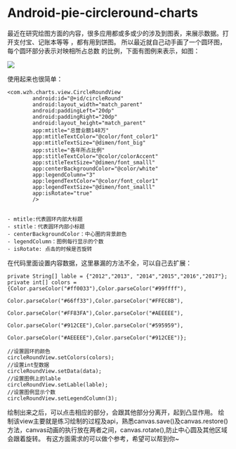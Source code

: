 # Android-pie-circleround-charts
最近在研究绘图方面的内容，很多应用都或多或少的涉及到图表，来展示数据。打开支付宝、记账本等等 ，都有用到饼图。
所以最近就自己动手画了一个圆环图，每个圆环部分表示对映相所占总数 的比例，下面有图例来表示，如图：


![](http://p1.bqimg.com/4851/60f1603a52d543ee.jpg)

使用起来也很简单：
```
<com.wzh.charts.view.CircleRoundView
        android:id="@+id/circleRound"
        android:layout_width="match_parent"
        android:paddingLeft="20dp"
        android:paddingRight="20dp"
        android:layout_height="match_parent"
        app:mtitle="总营业额148万"
        app:mtitleTextColor="@color/font_color1"
        app:mtitleTextSize="@dimen/font_big"
        app:stitle="各年所占比例"
        app:stitleTextColor="@color/colorAccent"
        app:stitleTextSize="@dimen/font_smalll"
        app:centerBackgroundColor="@color/white"
        app:legendColumn="3"
        app:legendTextColor="@color/font_color1"
        app:legendTextSize="@dimen/font_smalll"
        app:isRotate="true"
        />


- mtitle:代表圆环内部大标题
- stitle：代表圆环内部小标题
- centerBackgroundColor：中心圈的背景颜色
- legendColumn：图例每行显示的个数
- isRotate: 点击的时候是否旋转

```
在代码里面设置内容数据，这里暴漏的方法不全，可以自己去扩展：
```
private String[] lable = {"2012","2013", "2014","2015","2016","2017"};
private int[] colors = {Color.parseColor("#ff0033"),Color.parseColor("#99ffff"),
                        Color.parseColor("#66ff33"),Color.parseColor("#FFEC8B"),
                        Color.parseColor("#FF83FA"),Color.parseColor("#AEEEEE"),
                        Color.parseColor("#912CEE"),Color.parseColor("#595959"),
                        Color.parseColor("#AEEEEE"),Color.parseColor("#912CEE")};

//设置圆环的颜色
circleRoundView.setColors(colors);
//设置int型数据
circleRoundView.setData(data);
//设置图例上的lable
circleRoundView.setLable(lable);
//设置图例显示个数
circleRoundView.setLegendColumn(3);

```
绘制出来之后，可以点击相应的部分，会跟其他部分分离开，起到凸显作用。
绘制该view主要就是练习绘制的过程及api，熟悉canvas.save()及canvas.restore()方法，canvas动画的执行放在两者之间，canvas.rotate(),防止中心圆及其他区域会跟着旋转。
有这方面需求的可以做个参考，希望可以帮到你~